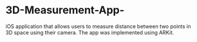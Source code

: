 # 3D-Measurement-App-
iOS application that allows users to measure distance between two points in 3D space using their camera. The app was implemented using ARKit.
